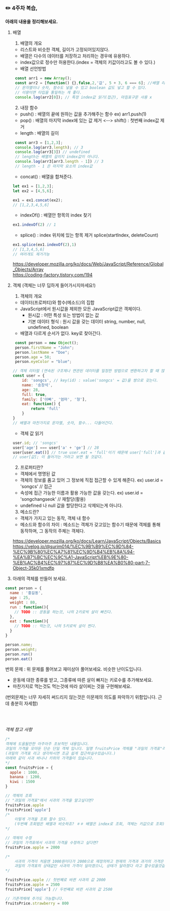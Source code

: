 ### ✏️ 4주차 복습,

**아래의 내용을 정리해보세요.** 

1. 배열
   1. 배열의 개요
   - 리스트와 비슷한 객체, 길이가 고정되어있지않다.
   - 배열은 다수의 데이터를 저장하고 처리하는 경우에 유용하다.
   - index값으로 정수만 허용한다.(index = 객체의 키값이라고도 볼 수 있다.)
   - 배열 선언방법
   ``` javascript
    const arr1 = new Array();
    const arr2 = [function() {},false,2,'값', 5 + 3, 6 === 6]; //배열 리터럴
    // 문자열이나 숫자, 함수도 넣을 수 있고 boolean 값도 넣고 할 수 있다.
    // 이왕이면 타입을 통일하는 게 좋다.
    console.log(arr2[0]); // 특정 index값 읽기(접근), 마침표구문 사용 x
   ```
   2. 내장 함수
   - push() : 배열의 끝에 원하는 값을 추가해주는 함수 ex) arr1.push(1)
   - pop() : 배열의 마지막 index에 있는 값 제거 <--> shift() : 첫번째 index값 제거
   - length : 배열의 길이
   ``` javascript
    const arr3 = [1,2,3];
    console.log(arr3.length); // 3
    console.log(arr3[3]) // undefined
    // length는 배열의 길이지 index값이 아니다.
    console.log(arr3[arr3.length - 1]) // 3
    // length - 1 은 마지막 요소의 index값
   ```
   - concat() : 배열을 합쳐준다.
   ``` javascript
   let ex1 = [1,2,3];
   let ex2 = [4,5,6];

   ex1 = ex1.concat(ex2);
   // [1,2,3,4,5,6]
   ```
   - indexOf() : 배열안 항목의 index 찾기
   ``` javascript
   ex1.indexOf(2) // 1
   ```
   - splice() : index 위치에 있는 항목 제거 splice(startIndex, deleteCount)
   ``` javascript
   ex1.splice(ex1.indexOf(2),1)
   // [1,3,4,5,6]
   // 여러개도 제거가능
   ```
   
   https://developer.mozilla.org/ko/docs/Web/JavaScript/Reference/Global_Objects/Array
   <br>
   https://coding-factory.tistory.com/194

2. 객체 (객체는 너무 딥하게 들어가시지마세요!)
   1. 객체의 개요
   - 데이터(프로퍼티)와 함수(메소드)의 집합
   - JavaScript에서 원시값을 제외한 모든 JavaScript값은 객체이다.
        - 원시값 : 어떤 특성 또는 방법이 없는 값
        - 기본 데이터 형식 : 원시 값을 갖는 데이터 string, number, null, undefined, boolean
   - 배열과 다르게 순서가 없다. key로 찾아간다.
   ``` javascript
    const person = new Object();
    person.firstName = "John";
    person.lastName = "Doe";
    person.age = 50;
    person.eyeColor = "blue";

   // 객체 리터럴 (연속된 구조체나 연관된 데이터를 일정한 방법으로 변환하고자 할 때 많이 쓰이는 방법)
   const user = {
       id: 'songcs', // key(id) : value('songcs' = 값)을 쌍으로 갖는다.
       name: '송창석',
       age: 28,
       full: true,
       family: ['아빠', '엄마', '형'],
       eat: function() {
           return 'full'
       }
   }
   // 배열과 마찬가지로 문자열, 숫자, 함수... 다들어간다.
   ```
   - 객체 값 읽기
   ``` javascript
   user.id; // 'songcs'
   user['age'] === user['a' + 'ge'] // 28
   user[user.eat()] // true user.eat = 'full'이기 때문에 user['full']과 같다.
   // user[값]; 이 들어가는 거라고 보면 될 것같다.
   ```
   2. 프로퍼티란?
   - 객체에서 명명된 값
   - 객체의 정보를 품고 있어 그 정보에 직접 접근할 수 있게 해준다. ex) user.id = 'songcs' // 접근
   - 속성에 접근 가능한 이름과 활용 가능한 값을 갖는다. ex) user.id = 'songchangseok' // 재할당(활용)
   - undefined 나 null 값을 할당한다고 삭제되는게 아니다.
   3. 메소드란?
   - 객체가 가지고 있는 동작, 객체 내 함수
   - 메소드와 함수의 차이 : 메소드는 객체가 갖고있는 함수기 때문에 객체를 통해 동작하며, 그 동작의 주체는 객체다.

   https://developer.mozilla.org/ko/docs/Learn/JavaScript/Objects/Basics
   <br>
   https://velog.io/@surim014/%EC%9B%B9%EC%9D%84-%EC%9B%80%EC%A7%81%EC%9D%B4%EB%8A%94-%EA%B7%BC%EC%9C%A1-JavaScript%EB%9E%80-%EB%AC%B4%EC%97%87%EC%9D%B8%EA%B0%80-part-7-Object-35k01xmdfp

3. 아래의 객체를 만들어 보세요.

```javascript
const person = {
  name : '홍길동',
  age : 25,
  weight : 80,
  run : function(){
    // TODO :: 운동을 하는것, 나의 2키로씩 살이 빠진다.
  },
  eat : function(){
    // TODO :: 먹는것, 나의 5키로씩 살이 찐다.
  }
}

person.name;
person.weight;
person.run()
person.eat()

```

번외 문제 : 위 문제를 풀어보고 재미삼아 풀어보세요. 비슷한 난이도입니다.

- 운동에 대한 종류를 받고, 그종류에 따른 살이 빠지는 키로수를 추가해보세요.
- 마찬가지로 먹는것도 먹는것에 따라 살이찌는 것을 구현해보세요.

(번외문제는 너무 자세히 써드리지 않는것은 이문제의 의도를 파악하기 위함입니다. 근데 충분히 자세함)





<br>

<br>

*객체 참고 사항*

```javascript
/*
객체에 도움될만한 아주아주 초보적인 내용입니다.
과일의 가격을 모아둔 단순 단일 객체 입니다. 일명 fruitsPrice 객체를 "과일의 가격표"라고 정의하겠습니다.
(과일의 가격표 라고 생각하시면 조금 쉽게 접근하실수있습니다.)
아래와 같이 사과 바나나 키위의 가격들이 있습니다. 
*/
const fruitsPrice = {
  apple : 1000,
  banana : 1200,
  kiwi : 1500
}

// 객체의 조회
// "과일의 가격표"에서 사과의 가격을 알고싶다면? 
fruitsPrice.apple 
fruitsPrice['apple']
/*
	이렇게 가격을 조회 할수 있다.
	(두번째 조회법은 배열과 비슷하죠? ㅎㅎ 배열은 index로 조회, 객체는 키값으로 조회)
*/

// 객체의 수정 
// 과일의 가격표에서 사과의 가격을 수정하고 싶다면?
fruitsPrice.apple = 2000

/*
	사과의 가격이 처음엔 1000원이다가 2000으로 재정의하고 현재의 가격과 과거의 가격은 달라졌어요.
	과일의 가격표의 상태값인 사과의 가격이 달라졌으니, 상태가 달라졌다 라고 할수있을것같습니다.
*/

fruitsPrice.apple // 첫번째로 바뀐 사과의 값 2000
fruitsPrice.apple = 2500
fruitsPrice['apple'] // 두번쨰로 바뀐 사과의 값 2500

// 기존객체에 추가도 가능합니다.
fruitsPrice.strawberry = 800
```